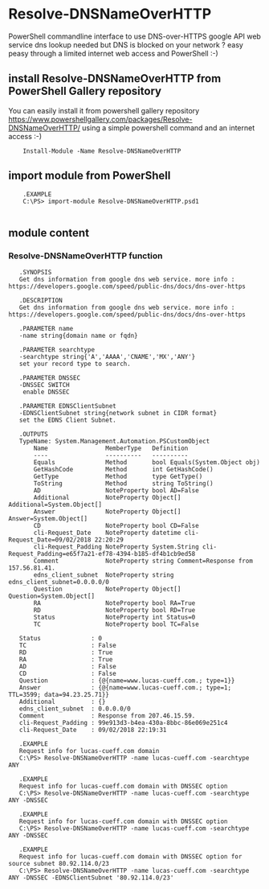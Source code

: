 # Resolve-DNSNameOverHTTP
PowerShell commandline interface to use DNS-over-HTTPS google API web service
dns lookup needed but DNS is blocked on your network ? easy peasy through a limited internet web access and PowerShell :-)

## install Resolve-DNSNameOverHTTP from PowerShell Gallery repository
You can easily install it from powershell gallery repository
https://www.powershellgallery.com/packages/Resolve-DNSNameOverHTTP/
using a simple powershell command and an internet access :-) 
```
	Install-Module -Name Resolve-DNSNameOverHTTP
```
## import module from PowerShell 
```	
	.EXAMPLE
	C:\PS> import-module Resolve-DNSNameOverHTTP.psd1
  
```
## module content
###  Resolve-DNSNameOverHTTP function
 ```
 	.SYNOPSIS 
	Get dns information from google dns web service. more info : https://developers.google.com/speed/public-dns/docs/dns-over-https

	.DESCRIPTION
	Get dns information from google dns web service. more info : https://developers.google.com/speed/public-dns/docs/dns-over-https
	
	.PARAMETER name
	-name string{domain name or fqdn}
	
	.PARAMETER searchtype
	-searchtype string{'A','AAAA','CNAME','MX','ANY'}
	set your record type to search.

    .PARAMETER DNSSEC
    -DNSSEC SWITCH
     enable DNSSEC
    
    .PARAMETER EDNSClientSubnet
	-EDNSClientSubnet string{network subnet in CIDR format}
	set the EDNS Client Subnet.
	
	.OUTPUTS
    TypeName: System.Management.Automation.PSCustomObject
        Name                MemberType   Definition
        ----                ----------   ----------
        Equals              Method       bool Equals(System.Object obj)
        GetHashCode         Method       int GetHashCode()
        GetType             Method       type GetType()
        ToString            Method       string ToString()
        AD                  NoteProperty bool AD=False
        Additional          NoteProperty Object[] Additional=System.Object[]
        Answer              NoteProperty Object[] Answer=System.Object[]
        CD                  NoteProperty bool CD=False
        cli-Request_Date    NoteProperty datetime cli-Request_Date=09/02/2018 22:20:29
        cli-Request_Padding NoteProperty System.String cli-Request_Padding=e65f7a21-ef78-4394-b185-df4b1cb9ed58
        Comment             NoteProperty string Comment=Response from 157.56.81.41.
        edns_client_subnet  NoteProperty string edns_client_subnet=0.0.0.0/0
        Question            NoteProperty Object[] Question=System.Object[]
        RA                  NoteProperty bool RA=True
        RD                  NoteProperty bool RD=True
        Status              NoteProperty int Status=0
        TC                  NoteProperty bool TC=False
    
    Status              : 0
    TC                  : False
    RD                  : True
    RA                  : True
    AD                  : False
    CD                  : False
    Question            : {@{name=www.lucas-cueff.com.; type=1}}
    Answer              : {@{name=www.lucas-cueff.com.; type=1; TTL=3599; data=94.23.25.71}}
    Additional          : {}
    edns_client_subnet  : 0.0.0.0/0
    Comment             : Response from 207.46.15.59.
    cli-Request_Padding : 99e913d3-b4ea-430a-8bbc-86e069e251c4
    cli-Request_Date    : 09/02/2018 22:19:31

    .EXAMPLE
	Request info for lucas-cueff.com domain
    C:\PS> Resolve-DNSNameOverHTTP -name lucas-cueff.com -searchtype ANY

    .EXAMPLE
	Request info for lucas-cueff.com domain with DNSSEC option
    C:\PS> Resolve-DNSNameOverHTTP -name lucas-cueff.com -searchtype ANY -DNSSEC

    .EXAMPLE
	Request info for lucas-cueff.com domain with DNSSEC option
    C:\PS> Resolve-DNSNameOverHTTP -name lucas-cueff.com -searchtype ANY -DNSSEC

    .EXAMPLE
	Request info for lucas-cueff.com domain with DNSSEC option for source subnet 80.92.114.0/23
    C:\PS> Resolve-DNSNameOverHTTP -name lucas-cueff.com -searchtype ANY -DNSSEC -EDNSClientSubnet '80.92.114.0/23'
 ```
